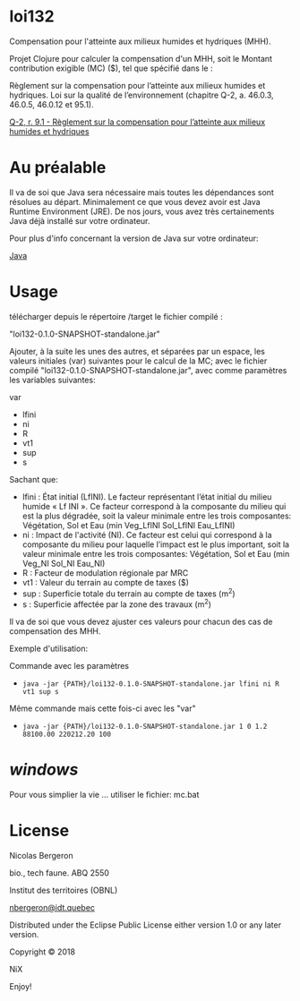 # loi132
Compensation pour l'atteinte aux milieux humides et hydriques (MHH).

Projet Clojure pour calculer la compensation d'un MHH, soit le Montant contribution exigible (MC) ($), tel que spécifié dans le :

Règlement sur la compensation pour l’atteinte aux milieux humides et hydriques. Loi sur la qualité de l’environnement
(chapitre Q-2, a. 46.0.3, 46.0.5, 46.0.12 et 95.1).

[Q-2, r. 9.1 - Règlement sur la compensation pour l’atteinte aux milieux humides et hydriques](http://legisquebec.gouv.qc.ca/fr/ShowDoc/cr/Q-2,%20r.%209.1/)

# Au préalable
Il va de soi que Java sera nécessaire mais toutes les dépendances sont résolues au départ. Minimalement ce que vous devez avoir est Java Runtime Environment (JRE). De nos jours, vous avez très certainements Java déjà installé sur votre ordinateur.

Pour plus d'info concernant la version de Java sur votre ordinateur:

[Java](https://www.java.com/fr/download/installed.jsp)

# Usage

télécharger depuis le répertoire /target le fichier compilé :

"loi132-0.1.0-SNAPSHOT-standalone.jar"

Ajouter, à la suite les unes des autres, et séparées par un espace,
les valeurs initiales (var) suivantes pour le calcul de la
MC; avec le fichier compilé "loi132-0.1.0-SNAPSHOT-standalone.jar", avec comme paramètres les variables suivantes:

var
* lfini
* ni
* R
* vt1
* sup
* s

Sachant que:

* lfini : État initial (LfINI). Le   facteur représentant l’état initial du   milieu    humide « Lf INI ». Ce facteur correspond à la composante du milieu qui est la plus dégradée, soit la valeur minimale entre les trois composantes: Végétation, Sol et Eau (min Veg_LfINI Sol_LfINI Eau_LfINI)
* ni : Impact de l'activité (NI). Ce  facteur est  celui  qui correspond à la composante du milieu pour laquelle l’impact est le plus important, soit la valeur minimale entre les trois composantes: Végétation, Sol et Eau (min Veg_NI Sol_NI Eau_NI)
* R : Facteur de modulation régionale par MRC
* vt1 : Valeur du terrain au compte de taxes ($)
* sup : Superficie totale du terrain au compte de taxes (m<sup>2</sup>)
* s : Superficie affectée par la zone des travaux (m<sup>2</sup>)

Il va de soi que vous devez ajuster ces valeurs pour chacun des cas de compensation des MHH.

Exemple d'utilisation:

Commande avec les paramètres
* `java -jar {PATH}/loi132-0.1.0-SNAPSHOT-standalone.jar lfini ni R vt1 sup s`

Même commande mais cette fois-ci avec les "var"
* `java -jar {PATH}/loi132-0.1.0-SNAPSHOT-standalone.jar 1 0 1.2 88100.00 220212.20 100`

# $windows$
Pour vous simplier la vie ... utiliser le fichier: mc.bat

# License
Nicolas Bergeron

bio., tech faune. ABQ 2550

Institut des territoires (OBNL)

nbergeron@idt.quebec

Distributed under the Eclipse Public License either version 1.0 or any
later version.

Copyright © 2018

NiX

Enjoy!
